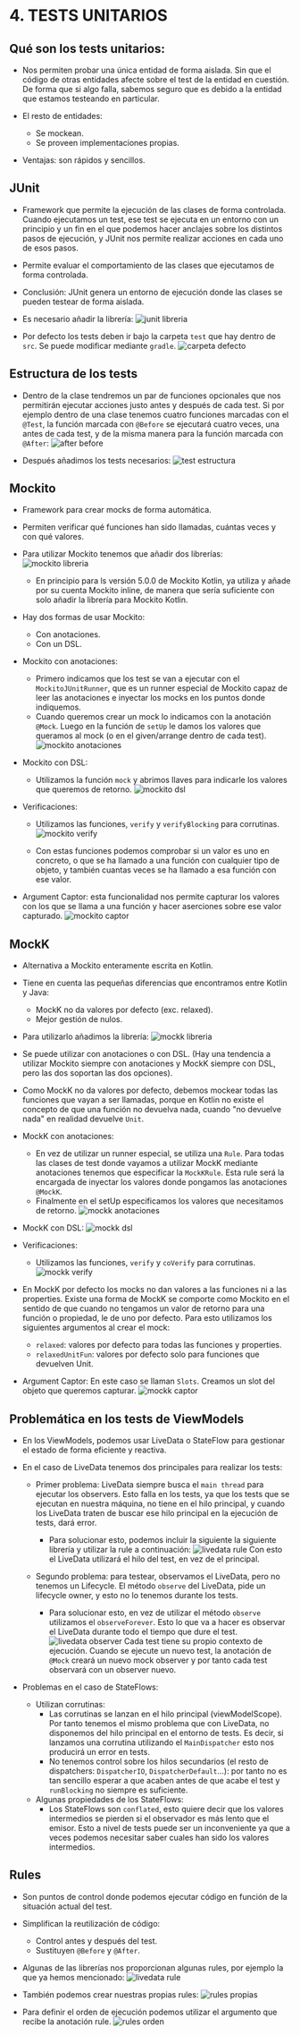 # 4. TESTS UNITARIOS


## Qué son los tests unitarios:

- Nos permiten probar una única entidad de forma aislada. Sin que el código de otras entidades afecte sobre el test de la entidad en cuestión. De forma que si algo falla, sabemos seguro que es debido a la entidad que estamos testeando en particular.

- El resto de entidades:
	- Se mockean.
	- Se proveen implementaciones propias.

- Ventajas: son rápidos y sencillos.


## JUnit

- Framework que permite la ejecución de las clases de forma controlada. Cuando ejecutamos un test, ese test se ejecuta en un entorno con un principio y un fin en el que podemos hacer anclajes sobre los distintos pasos de ejecución, y JUnit nos permite realizar acciones en cada uno de esos pasos.

- Permite evaluar el comportamiento de las clases que ejecutamos de forma controlada.

- Conclusión: JUnit genera un entorno de ejecución donde las clases se pueden testear de forma aislada.

- Es necesario añadir la librería:
	![junit libreria](./images/junit_libreria.png)

- Por defecto los tests deben ir bajo la carpeta `test` que hay dentro de `src`. Se puede modificar mediante `gradle`.
	![carpeta defecto](./images/carpeta_defecto.png)


## Estructura de los tests

- Dentro de la clase tendremos un par de funciones opcionales que nos permitirán ejecutar acciones justo antes y después de cada test. Si por ejemplo dentro de una clase tenemos cuatro funciones marcadas con el `@Test`, la función marcada con `@Before` se ejecutará cuatro veces, una antes de cada test, y de la misma manera para la función marcada con `@After`:
	![after before](./images/after_before.png)


- Después añadimos los tests necesarios:
	![test estructura](./images/test_estructura.png)


## Mockito

- Framework para crear mocks de forma automática.

- Permiten verificar qué funciones han sido llamadas, cuántas veces y con qué valores.

- Para utilizar Mockito tenemos que añadir dos librerías:
	![mockito libreria](./images/mockito_libreria.png)
	* En principio para ls versión 5.0.0 de Mockito Kotlin, ya utiliza y añade por su cuenta Mockito inline, de manera que sería suficiente con solo añadir la librería para Mockito Kotlin.

- Hay dos formas de usar Mockito: 
	- Con anotaciones.
	- Con un DSL.

- Mockito con anotaciones:
	- Primero indicamos que los test se van a ejecutar con el `MockitoJUnitRunner`, que es un runner especial de Mockito capaz de leer las anotaciones e inyectar los mocks en los puntos donde indiquemos.
	- Cuando queremos crear un mock lo indicamos con la anotación `@Mock`. Luego en la función de `setUp` le damos los valores que queramos al mock (o en el given/arrange dentro de cada test).
	![mockito anotaciones](./images/mockito_anotaciones.png)

- Mockito con DSL:
	- Utilizamos la función `mock` y abrimos llaves para indicarle los valores que queremos de retorno.
	![mockito dsl](./images/mockito_dsl.png)

- Verificaciones:
	- Utilizamos las funciones, `verify` y `verifyBlocking` para corrutinas.
	![mockito verify](./images/mockito_verify.png)

	- Con estas funciones podemos comprobar si un valor es uno en concreto, o que se ha llamado a una función con cualquier tipo de objeto, y también cuantas veces se ha llamado a esa función con ese valor.

- Argument Captor: esta funcionalidad nos permite capturar los valores con los que se llama a una función y hacer aserciones sobre ese valor capturado.
	![mockito captor](./images/mockito_captor.png)


## MockK

- Alternativa a Mockito enteramente escrita en Kotlin.

- Tiene en cuenta las pequeñas diferencias que encontramos entre Kotlin y Java:
	- MockK no da valores por defecto (exc. relaxed).
	- Mejor gestión de nulos.

- Para utilizarlo añadimos la librería:
	![mockk libreria](./images/mockk_libreria.png)

- Se puede utilizar con anotaciones o con DSL. (Hay una tendencia a utilizar Mockito siempre con anotaciones y MockK siempre con DSL, pero las dos soportan las dos opciones).

- Como MockK no da valores por defecto, debemos mockear todas las funciones que vayan a ser llamadas, porque en Kotlin no existe el concepto de que una función no devuelva nada, cuando "no devuelve nada" en realidad devuelve `Unit`.

- MockK con anotaciones:
	- En vez de utilizar un runner especial, se utiliza una `Rule`. Para todas las clases de test donde vayamos a utilizar MockK mediante anotaciones tenemos que especificar la `MockKRule`. Esta rule será la encargada de inyectar los valores donde pongamos las anotaciones `@MockK`. 
	- Finalmente en el setUp especificamos los valores que necesitamos de retorno.
		![mockk anotaciones](./images/mockk_anotaciones.png)

- MockK con DSL:
	![mockk dsl](./images/mockk_dsl.png)

- Verificaciones:
	- Utilizamos las funciones, `verify` y `coVerify` para corrutinas.
	![mockk verify](./images/mockk_verify.png)

- En MockK por defecto los mocks no dan valores a las funciones ni a las properties. Existe una forma de MockK se comporte como Mockito en el sentido de que cuando no tengamos un valor de retorno para una función o propiedad, le de uno por defecto. Para esto utilizamos los siguientes argumentos al crear el mock: 
	- `relaxed`: valores por defecto para todas las funciones y properties.
	- `relaxedUnitFun`: valores por defecto solo para funciones que devuelven Unit.

- Argument Captor: En este caso se llaman `Slots`. Creamos un slot del objeto que queremos capturar.
	![mockk captor](./images/mockk_captor.png)


## Problemática en los tests de ViewModels

- En los ViewModels, podemos usar LiveData o StateFlow para gestionar el estado de forma eficiente y reactiva.

- En el caso de LiveData tenemos dos principales para realizar los tests:
	- Primer problema: LiveData siempre busca el `main thread` para ejecutar los observers. Esto falla en los tests, ya que los tests que se ejecutan en nuestra máquina, no tiene  en el hilo principal, y cuando los LiveData traten de buscar ese hilo principal en la ejecución de tests, dará error.
		- Para solucionar esto, podemos incluir la siguiente la siguiente librería y utilizar la rule a continuación:
			![livedata rule](./images/livedata_rule.png)
		Con esto el LiveData utilizará el hilo del test, en vez de el principal.

	- Segundo problema: para testear, observamos el LiveData, pero no tenemos un Lifecycle. El método `observe` del LiveData, pide un lifecycle owner, y esto no lo tenemos durante los tests.
		- Para solucionar esto, en vez de utilizar el método `observe` utilizamos el `observeForever`. Esto lo que va a hacer es observar el LiveData durante todo el tiempo que dure el test.
			![livedata observer](./images/livedata_observer.png)
		Cada test tiene su propio contexto de ejecución. Cuando se ejecute un nuevo test, la anotación de `@Mock` creará un nuevo mock observer y por tanto cada test observará con un observer nuevo.

- Problemas en el caso de StateFlows:
	- Utilizan corrutinas:
		- Las corrutinas se lanzan en el hilo principal (viewModelScope). Por tanto tenemos el mismo problema que con LiveData, no disponemos del hilo principal en el entorno de tests. Es decir, si lanzamos una corrutina utilizando el `MainDispatcher` esto nos producirá un error en tests.
		- No tenemos control sobre los hilos secundarios (el resto de dispatchers: `DispatcherIO`, `DispatcherDefault`...): por tanto no es tan sencillo esperar a que acaben antes de que acabe el test y `runBlocking` no siempre es suficiente.
	- Algunas propiedades de los StateFlows:
		- Los StateFlows son `conflated`, esto quiere decir que los valores intermedios se pierden si el observador es más lento que el emisor. Esto a nivel de tests puede ser un inconveniente ya que a veces podemos necesitar saber cuales han sido los valores intermedios.


## Rules

- Son puntos de control donde podemos ejecutar código en función de la situación actual del test.

- Simplifican la reutilización de código:
	- Control antes y después del test.
	- Sustituyen `@Before` y `@After`.

- Algunas de las librerías nos proporcionan algunas rules, por ejemplo la que ya hemos mencionado:
	![livedata rule](./images/livedata_rule.png)

- También podemos crear nuestras propias rules:
	![rules propias](./images/rules_propias.png)

- Para definir el orden de ejecución podemos utilizar el argumento que recibe la anotación rule.
	![rules orden](./images/rules_orden.png)



















